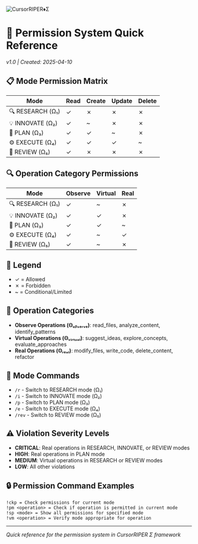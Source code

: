 ![CursorRIPER♦Σ](../res/github-header-sigma-sm.png)
# 🔐 Permission System Quick Reference
*v1.0 | Created: 2025-04-10*

## 📋 Mode Permission Matrix

| Mode | Read | Create | Update | Delete |
|------|------|--------|--------|--------|
| 🔍 RESEARCH (Ω₁) | ✓ | ✗ | ✗ | ✗ |
| 💡 INNOVATE (Ω₂) | ✓ | ~ | ✗ | ✗ |
| 📝 PLAN (Ω₃) | ✓ | ✓ | ~ | ✗ |
| ⚙️ EXECUTE (Ω₄) | ✓ | ✓ | ✓ | ~ |
| 🔎 REVIEW (Ω₅) | ✓ | ✗ | ✗ | ✗ |

## 🔍 Operation Category Permissions

| Mode | Observe | Virtual | Real |
|------|---------|---------|------|
| 🔍 RESEARCH (Ω₁) | ✓ | ~ | ✗ |
| 💡 INNOVATE (Ω₂) | ✓ | ✓ | ✗ |
| 📝 PLAN (Ω₃) | ✓ | ✓ | ~ |
| ⚙️ EXECUTE (Ω₄) | ✓ | ~ | ✓ |
| 🔎 REVIEW (Ω₅) | ✓ | ~ | ✗ |

## 🔣 Legend
- ✓ = Allowed
- ✗ = Forbidden
- ~ = Conditional/Limited

## 📝 Operation Categories
- **Observe Operations (𝕆ₒᵦₛₑᵣᵥₑ)**: read_files, analyze_content, identify_patterns
- **Virtual Operations (𝕆ᵥᵢᵣₜᵤₐₗ)**: suggest_ideas, explore_concepts, evaluate_approaches
- **Real Operations (𝕆ᵣₑₐₗ)**: modify_files, write_code, delete_content, refactor

## 🔄 Mode Commands
- `/r` - Switch to RESEARCH mode (Ω₁)
- `/i` - Switch to INNOVATE mode (Ω₂)
- `/p` - Switch to PLAN mode (Ω₃)
- `/e` - Switch to EXECUTE mode (Ω₄)
- `/rev` - Switch to REVIEW mode (Ω₅)

## ⚠️ Violation Severity Levels
- **CRITICAL**: Real operations in RESEARCH, INNOVATE, or REVIEW modes
- **HIGH**: Real operations in PLAN mode
- **MEDIUM**: Virtual operations in RESEARCH or REVIEW modes
- **LOW**: All other violations

## 🔒 Permission Command Examples
```
!ckp = Check permissions for current mode
!pm <operation> = Check if operation is permitted in current mode
!sp <mode> = Show all permissions for specified mode
!vm <operation> = Verify mode appropriate for operation
```

---
*Quick reference for the permission system in CursorRIPER Σ framework*
